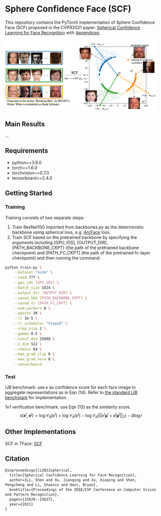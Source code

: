 # Sphere Confidence Face (SCF)

This repository contains the PyTorch implementation of Sphere Confidence Face (SCF) proposed in the CVPR2021 paper: [Spherical Confidence Learning for Face Recognition](https://openaccess.thecvf.com/content/CVPR2021/papers/Li_Spherical_Confidence_Learning_for_Face_Recognition_CVPR_2021_paper.pdf) with [Appendices](https://openaccess.thecvf.com/content/CVPR2021/supplemental/Li_Spherical_Confidence_Learning_CVPR_2021_supplemental.pdf).

<p align="center">
   <img src="scf_illustr.png" title="roc" width="850" />
</p>

## Main Results
...

## Requirements
* python==3.6.0
* torch==1.6.0
* torchvision==0.7.0
* tensorboard==2.4.0

## Getting Started
### Training
Training consists of two separate steps:
1. Train ResNet100 imported from backbones.py as the deterministic backbone using spherical loss, e.g. [ArcFace](https://github.com/deepinsight/insightface/tree/master/recognition/arcface_torch) loss.
2. Train SCF based on the pretrained backbone by specifying the arguments including [GPU_IDS], [OUTPUT_DIR], [PATH_BACKBONE_CKPT] (the path of the pretrained backbone checkpoint) and [PATH_FC_CKPT] (the path of the pretrained fc-layer checkpoint) and then running the command:

``` bash
python train.py \
    --dataset "ms1m" \
    --seed 777 \
    --gpu_ids [GPU_IDS] \
    --batch_size 1024 \
    --output_dir [OUTPUT_DIR] \
    --saved_bkb [PATH_BACKBONE_CKPT] \
    --saved_fc [PATH_FC_CKPT] \
    --num_workers 8 \
    --epochs 30 \
    --lr 3e-5 \
    --lr_scheduler "StepLR" \
    --step_size 2 \
    --gamma 0.5 \
    --convf_dim 25088 \
    --z_dim 512 \
    --radius 64 \
    --max_grad_clip 0 \
    --max_grad_norm 0 \
    --tensorboard
```

### Test

IJB benchmark: use $\kappa$ as confidence score for each face image to aggregate representations as in Eqn (14). Refer to [the standard IJB benchmark](https://github.com/deepinsight/insightface/tree/master/recognition/_evaluation_/ijb) for implementation.

1v1 verification benchmark: use Eqn (13) as the similarity score.
$$\begin{equation}s(\mathbf{x}^i, \mathbf{x}^j)=\log \mathcal{C}_{d}\left(\kappa^{i}\right)+\log \mathcal{C}_{d}\left(\kappa^{j}\right)-\log \mathcal{C}_{d}(|| \kappa^i \boldsymbol{\mu}^i + \kappa^j \boldsymbol{\mu}^j||_2)-d \log r \end{equation}$$

## Other Implementations
SCF in TFace: [SCF](https://github.com/Tencent/TFace/tree/master/tasks/scf)

## Citation
```
@inproceedings{li2021spherical,
  title={Spherical Confidence Learning for Face Recognition},
  author={Li, Shen and Xu, Jianqing and Xu, Xiaqing and Shen, Pengcheng and Li, Shaoxin and Hooi, Bryan},
  booktitle={Proceedings of the IEEE/CVF Conference on Computer Vision and Pattern Recognition},
  pages={15629--15637},
  year={2021}
}
```
